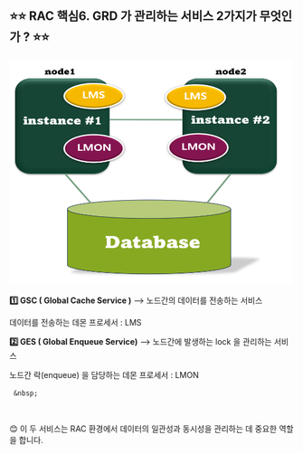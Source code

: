 ## ⭐⭐ RAC 핵심6. GRD 가 관리하는 서비스 2가지가 무엇인가 ?  ⭐⭐


<img src="https://github.com/oracleyu01/rac_class/blob/main/LMS.png" width="500" height="400">

**1️⃣ GSC ( Global  Cache  Service )**   --> 노드간의 데이터를 전송하는 서비스
    

   데이터를 전송하는 데몬 프로세서 :  LMS 

**2️⃣ GES ( Global   Enqueue Service)** --> 노드간에 발생하는 lock 을 관리하는 서비스
    

   노드간 락(enqueue) 을 담당하는 데몬 프로세서 : LMON  

     &nbsp;
  &nbsp;


😊 이 두 서비스는 RAC 환경에서 데이터의 일관성과 동시성을 관리하는 데 중요한 역할을 합니다.
